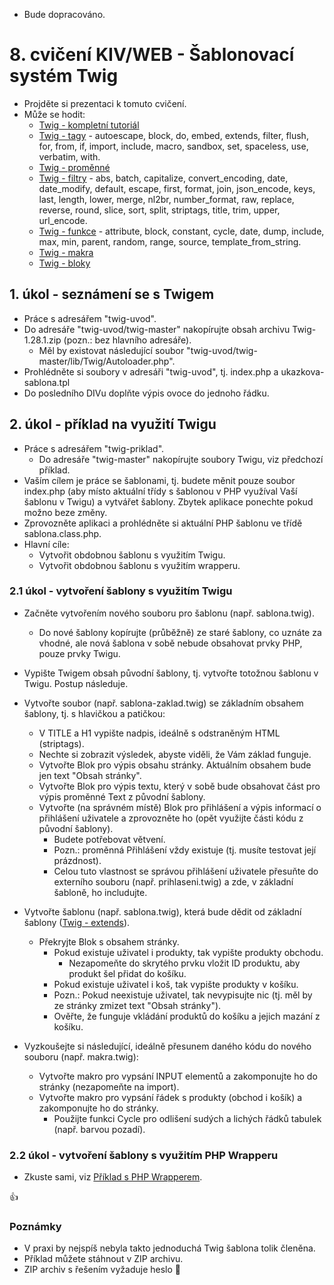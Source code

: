 * Bude dopracováno.

# 8. cvičení KIV/WEB - Šablonovací systém Twig

* Projděte si prezentaci k tomuto cvičení.
* Může se hodit:
  * [Twig - kompletní tutoriál](http://twig.sensiolabs.org/)
  * [Twig - tagy](http://twig.sensiolabs.org/doc/tags/index.html) - autoescape, block, do, embed, extends, filter, flush, for, from, if, import, include, macro, sandbox, set, spaceless, use, verbatim, with.
  * [Twig - proměnné](http://twig.sensiolabs.org/doc/templates.html#variables)
  * [Twig - filtry](http://twig.sensiolabs.org/doc/filters/index.html) - abs, batch, capitalize, convert_encoding, date, date_modify, default, escape, first, format, join, json_encode, keys, last, length, lower, merge, nl2br, number_format, raw, replace, reverse, round, slice, sort, split, striptags, title, trim, upper, url_encode.
  * [Twig - funkce](http://twig.sensiolabs.org/doc/functions/index.html) - attribute, block, constant, cycle, date, dump, include, max, min, parent, random, range, source, template_from_string.
  * [Twig - makra](http://twig.sensiolabs.org/doc/tags/macro.html)
  * [Twig - bloky](http://twig.sensiolabs.org/doc/functions/block.html)


## 1. úkol - seznámení se s Twigem

* Práce s adresářem "twig-uvod".
* Do adresáře "twig-uvod/twig-master" nakopírujte obsah archivu Twig-1.28.1.zip (pozn.: bez hlavního adresáře).
  * Měl by existovat následující soubor "twig-uvod/twig-master/lib/Twig/Autoloader.php".
* Prohlédněte si soubory v adresáři "twig-uvod", tj. index.php a ukazkova-sablona.tpl
* Do posledního DIVu doplňte výpis ovoce do jednoho řádku.


## 2. úkol - příklad na využití Twigu

* Práce s adresářem "twig-priklad".
  * Do adresáře "twig-master" nakopírujte soubory Twigu, viz předchozí příklad.
* Vaším cílem je práce se šablonami, tj. budete měnit pouze soubor index.php (aby místo aktuální třídy s šablonou v PHP využíval Vaší šablonu v Twigu) a vytvářet šablony. Zbytek aplikace ponechte pokud možno beze změny.
* Zprovozněte aplikaci a prohlédněte si aktuální PHP šablonu ve třídě sablona.class.php. 
* Hlavní cíle:
  * Vytvořit obdobnou šablonu s využitím Twigu.
  * Vytvořit obdobnou šablonu s využitím wrapperu.
  

### 2.1 úkol - vytvoření šablony s využitím Twigu

* Začněte vytvořením nového souboru pro šablonu (např. sablona.twig).
  * Do nové šablony kopírujte (průběžně) ze staré šablony, co uznáte za vhodné, ale nová šablona v sobě nebude obsahovat prvky PHP, pouze prvky Twigu.
* Vypište Twigem obsah původní šablony, tj. vytvořte totožnou šablonu v Twigu. Postup následuje.
* Vytvořte soubor (např. sablona-zaklad.twig) se základním obsahem šablony, tj. s hlavičkou a patičkou:
  * V TITLE a H1 vypište nadpis, ideálně s odstraněným HTML (striptags).
  * Nechte si zobrazit výsledek, abyste viděli, že Vám základ funguje.
  * Vytvořte Blok pro výpis obsahu stránky. Aktuálním obsahem bude jen text "Obsah stránky".
  * Vytvořte Blok pro výpis textu, který v sobě bude obsahovat část pro výpis proměnné Text z původní šablony.
  * Vytvořte (na správném místě) Blok pro přihlášení a výpis informací o přihlášení uživatele a zprovozněte ho (opět využijte části kódu z původní šablony). 
    * Budete potřebovat větvení.
    * Pozn.: proměnná Přihlášení vždy existuje (tj. musíte testovat její prázdnost).
    * Celou tuto vlastnost se správou přihlášení uživatele přesuňte do externího souboru (např. prihlaseni.twig) a zde, v základní šabloně, ho includujte.
    
    
* Vytvořte šablonu (např. sablona.twig), která bude dědit od základní šablony ([Twig - extends](http://twig.sensiolabs.org/doc/tags/extends.html)).
  * Překryjte Blok s obsahem stránky.
    * Pokud existuje uživatel i produkty, tak vypište produkty obchodu.
      * Nezapomeňte do skrytého prvku vložit ID produktu, aby produkt šel přidat do košíku.
    * Pokud existuje uživatel i koš, tak vypište produkty v košíku.
    * Pozn.: Pokud neexistuje uživatel, tak nevypisujte nic (tj. měl by ze stránky zmizet text "Obsah stránky").
    * Ověřte, že funguje vkládání produktů do košíku a jejich mazání z košíku.


* Vyzkoušejte si následující, ideálně přesunem daného kódu do nového souboru (např. makra.twig):
  * Vytvořte makro pro vypsání INPUT elementů a zakomponujte ho do stránky (nezapomeňte na import).
  * Vytvořte makro pro vypsání řádek s produkty (obchod i košík) a zakomponujte ho do stránky.
    * Použijte funkci Cycle pro odlišení sudých a lichých řádků tabulek (např. barvou pozadí).


### 2.2 úkol - vytvoření šablony s využitím PHP Wrapperu

* Zkuste sami, viz [Příklad s PHP Wrapperem](https://github.com/madostal/kiv-web/tree/master/dalsi-priklady/php_wrapper).


:+1:


### Poznámky

* V praxi by nejspíš nebyla takto jednoduchá Twig šablona tolik členěna.
* Příklad můžete stáhnout v ZIP archivu.
* ZIP archiv s řešením vyžaduje heslo :rabbit:
